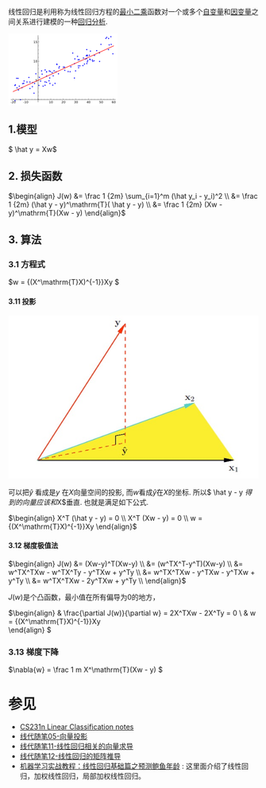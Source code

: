 线性回归是利用称为线性回归方程的[最小二乘](https://zh.wikipedia.org/wiki/最小二乘法)函数对一个或多个[自变量](https://zh.wikipedia.org/wiki/自变量)和[因变量](https://zh.wikipedia.org/w/index.php?title=因变量&action=edit&redlink=1)之间关系进行建模的一种[回归分析](https://zh.wikipedia.org/wiki/回归分析). 

![Linear regression.svg](image/220px-Linear_regression.svg.png)

## 1.模型

$ \hat y = Xw$



## 2. 损失函数

$\begin{align}
J(w) &= \frac 1 {2m}  \sum_{i=1}^m (\hat y_i - y_i)^2    \\
     &= \frac 1 {2m} (\hat  y - y)^\mathrm{T}( \hat  y  - y)      \\
     &= \frac 1 {2m} (Xw - y)^\mathrm{T}(Xw - y)     
\end{align}$



## 3. 算法

### 3.1 方程式

$w = {(X^\mathrm{T}X)^{-1}}Xy  $

#### 3.11 投影

![](image/projection.jpg)

可以把$\hat y$ 看成是$y$ 在$X$向量空间的投影, 而$w$看成$\hat y$在$X$的坐标.  所以$ \hat y  - y $得到的向量应该和$X$垂直. 也就是满足如下公式.

$\begin{align}
X^T (\hat y - y) = 0  \\
X^T (Xw - y) = 0  \\ 
w = {(X^\mathrm{T}X)^{-1}}Xy  
\end{align}$



#### 3.12 梯度极值法

$\begin{align}
	J(w) &= (Xw-y)^T(Xw-y) \\ 
		 &= (w^TX^T-y^T)(Xw-y) \\ 
		 &= w^TX^TXw - w^TX^Ty - y^TXw + y^Ty \\
		 &= w^TX^TXw - y^TXw - y^TXw + y^Ty \\
		 &= w^TX^TXw - 2y^TXw + y^Ty \\
\end{align}$

$J(w)$是个凸函数，最小值在所有偏导为0的地方，

$\begin{align}
& \frac{\partial J(w)}{\partial w} = 2X^TXw - 2X^Ty = 0 \\
& w = {(X^\mathrm{T}X)^{-1}}Xy  
\end{align} $



### 3.13 梯度下降

$\nabla{w} = \frac 1 m X^\mathrm{T}(Xw - y)  $ 

# 参见

- [CS231n Linear Classification notes](http://cs231n.github.io/linear-classify/)
- [线代随笔05-向量投影](<http://bourneli.github.io/linear-algebra/2016/03/05/linear-algebra-05-projection-and-linear-regression.html>)
- [线代随笔11-线性回归相关的向量求导]( http://bourneli.github.io/linear-algebra/calculus/2016/04/28/linear-algebra-11-derivate-of-linear-regression.html)
- [线代随笔12-线性回归的矩阵推导](http://bourneli.github.io/linear-algebra/calculus/2016/04/30/linear-algebra-12-linear-regression-matrix-calulation.html )
- [机器学习实战教程：线性回归基础篇之预测鲍鱼年龄](http://cuijiahua.com/blog/2017/11/ml_11_regression_1.html) : 这里面介绍了线性回归，加权线性回归，局部加权线性回归。


